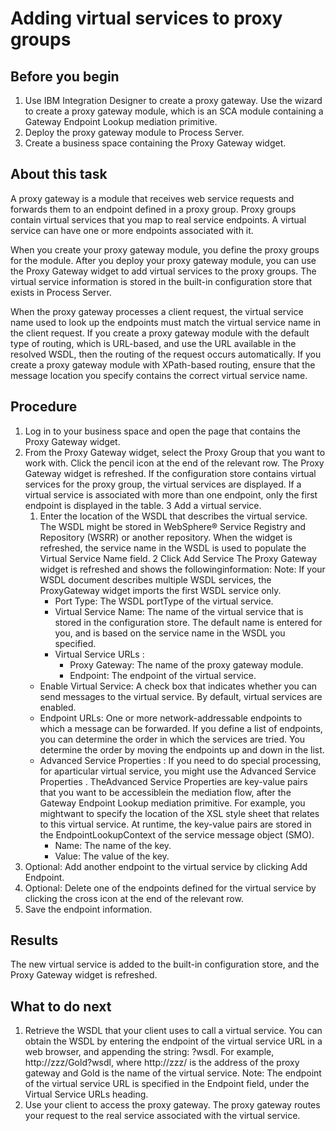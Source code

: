 <!-- image -->

# Adding virtual services to proxy groups

## Before you begin

1. Use IBM Integration Designer to create a proxy gateway. Use the wizard to create a proxy gateway
module, which is an SCA module containing a Gateway Endpoint Lookup mediation primitive.
2. Deploy the proxy gateway module to Process Server.
3. Create a business space containing the Proxy Gateway widget.

## About this task

A proxy gateway is a module that receives web service requests and forwards them to an endpoint
defined in a proxy group. Proxy groups contain virtual services that you map to real service
endpoints. A virtual service can have one or more endpoints associated with it.

When you create your proxy gateway module, you define the proxy groups for the module. After you
deploy your proxy gateway module, you can use the Proxy Gateway widget to add virtual services to
the proxy groups. The virtual service information is stored in the built-in configuration store that
exists in Process Server.

When the proxy gateway processes a client request, the virtual service name used to look up the
endpoints must match the virtual service name in the client request. If you create a proxy gateway
module with the default type of routing, which is URL-based, and use the URL available in the
resolved WSDL, then the routing of the request occurs automatically. If you create a proxy gateway
module with XPath-based routing, ensure that the message location you specify contains the correct
virtual service name.

## Procedure

1. Log in to your business space and open the page that contains the Proxy
Gateway widget.
2. From the Proxy Gateway widget, select the Proxy
Group that you want to work with. 
Click the pencil icon at the end of the relevant row. 
The Proxy Gateway widget is refreshed. If the configuration store
contains virtual services for the proxy group, the virtual services are displayed. If a virtual
service is associated with more than one endpoint, only the first endpoint is displayed in the
table.
3 Add a virtual service.
    1. Enter the location of the WSDL that describes the virtual service. 
 The WSDL might be stored in WebSphere® Service
Registry and Repository (WSRR) or another repository. When the widget is refreshed, the service name
in the WSDL is used to populate the Virtual Service Name field.
    2 Click Add Service The Proxy Gateway widget is refreshed and shows the followinginformation: Note: If your WSDL document describes multiple WSDL services, the ProxyGateway widget imports the first WSDL service only.
        - Port Type: The WSDL portType of the virtual service.
        - Virtual Service Name: The name of the virtual service that is stored in
the configuration store. The default name is entered for you, and is based on the service name in
the WSDL you specified.
        - Virtual Service URLs :
            - Proxy Gateway: The name of the proxy gateway module.
            - Endpoint: The endpoint of the virtual service.
    - Enable Virtual Service: A check box that indicates whether you can send
messages to the virtual service. By default, virtual services are enabled.
    - Endpoint URLs: One or more network-addressable endpoints to which a
message can be forwarded. If you define a list of endpoints, you can determine the order in which
the services are tried. You determine the order by moving the endpoints up and down in the list.
    - Advanced Service Properties : If you need to do special processing, for aparticular virtual service, you might use the Advanced Service Properties . TheAdvanced Service Properties are key-value pairs that you want to be accessiblein the mediation flow, after the Gateway Endpoint Lookup mediation primitive. For example, you mightwant to specify the location of the XSL style sheet that relates to this virtual service. At runtime, the key-value pairs are stored in the EndpointLookupContext of the service message object (SMO).
        - Name: The name of the key.
        - Value: The value of the key.
4. Optional: 
Add another endpoint to the virtual service by clicking Add Endpoint.
5. Optional: 
Delete one of the endpoints defined for the virtual service by clicking the cross icon at the
end of the relevant row.
6. Save the endpoint information.

## Results

The new virtual service is added to the built-in configuration store, and the Proxy
Gateway widget is refreshed.

## What to do next

1. Retrieve the WSDL that your client uses to call a virtual service. You can obtain the WSDL by
entering the endpoint of the virtual service URL in a web browser, and appending the string:
?wsdl. For example, http://zzz/Gold?wsdl, where
http://zzz/ is the address of the proxy gateway and Gold is the
name of the virtual service. Note: The endpoint of the virtual service URL is specified in the
Endpoint field, under the Virtual Service URLs heading.
2. Use your client to access the proxy gateway. The proxy gateway routes your request to the real
service associated with the virtual service.